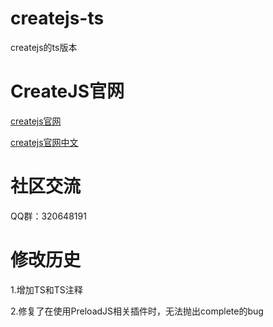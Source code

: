 # createjs-ts
createjs的ts版本
# CreateJS官网
[createjs官网](https://createjs.com/)

[createjs官网中文](https://createjs.cc/)

# 社区交流
QQ群：320648191

# 修改历史
1.增加TS和TS注释

2.修复了在使用PreloadJS相关插件时，无法抛出complete的bug